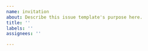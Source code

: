 ```yaml
---
name: invitation
about: Describe this issue template's purpose here.
title: ''
labels: ''
assignees: ''

---
```



